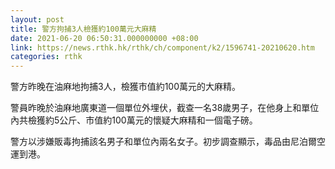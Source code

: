 ```yaml
---
layout: post
title: 警方拘捕3人檢獲約100萬元大麻精
date: 2021-06-20 06:50:31.000000000 +08:00
link: https://news.rthk.hk/rthk/ch/component/k2/1596741-20210620.htm
categories: rthk
---
```


警方昨晚在油麻地拘捕3人，檢獲市值約100萬元的大麻精。

警員昨晚於油麻地廣東道一個單位外埋伏，截查一名38歲男子，在他身上和單位內共檢獲約5公斤、市值約100萬元的懷疑大麻精和一個電子磅。

警方以涉嫌販毒拘捕該名男子和單位內兩名女子。初步調查顯示，毒品由尼泊爾空運到港。
